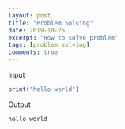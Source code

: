 ```yaml
---
layout: post
title: "Problem Solving"
date: 2019-10-25
excerpt: "How to solve problem"
tags: [problem solving]
comments: true
---
```

Input
```r
print("hello world")
```
Output
```r
hello world
```
